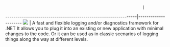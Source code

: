
                                                                |
----------------------------------------------------------------|---------------------
![](https://raw.github.com/ukoreh/dotnetlog/master/logo.png)    | A fast and flexible logging and/or diagnostics framework for .NET It allows you to plug it into an existing or new application with minimal changes to the code. Or it can be used as in classic scenarios of logging things along the way at different levels.

